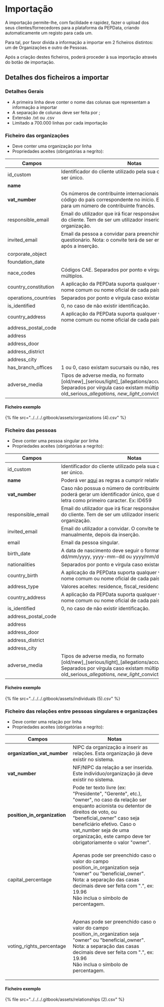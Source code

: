 # Importação

A importação permite-lhe, com facilidade e rapidez, fazer o upload dos seus clientes/fornecedores para a plataforma da PEPData, criando automaticamente um registo para cada um.

Para tal, por favor divida a informação a importar em 2 ficheiros distintos: um de Organizações e outro de Pessoas.

Após a criação destes ficheiros, poderá proceder à sua importação através do botão de importação.

## Detalhes dos ficheiros a importar

### Detalhes Gerais

* A primeira linha deve conter o nome das colunas que representam a informação a importar
* A separação de colunas deve ser feita por ;
* Extensão .txt ou .csv
* Limitado a 700.000 linhas por cada importação

### Ficheiro das organizações

* Deve conter uma organização por linha
* Propriedades aceites (obrigatórias a negrito):

| Campos                | Notas                                                                                                                                                                                                                     |
| --------------------- | ------------------------------------------------------------------------------------------------------------------------------------------------------------------------------------------------------------------------- |
| id\_custom            | Identificador do cliente utilizado pela sua organização. Tem de ser único.                                                                                                                                                |
| **name**              |                                                                                                                                                                                                                           |
| **vat\_number**       | Os números de contribuinte internacionais devem conter o código do país correspondente no início. Ex: FR12345678901 para um número de contribuinte francês.                                                               |
| responsible\_email    | Email do utilizador que irá ficar responsável pelo questionário do cliente. Tem de ser um utilizador inserido na sua organização.                                                                                         |
| invited\_email        | Email da pessoa a convidar para preenchimento do questionário. Nota: o convite terá de ser enviado manualmente, após a inserção.                                                                                          |
| corporate\_object     |                                                                                                                                                                                                                           |
| foundation\_date      |                                                                                                                                                                                                                           |
| nace\_codes           | Códigos CAE. Separados por ponto e vírgula caso existam múltiplos.                                                                                                                                                        |
| country\_constitution | A aplicação da PEPData suporta qualquer valor [ISO 3166](https://en.wikipedia.org/wiki/ISO\_3166), nome comum ou nome oficial de cada país.                                                                               |
| operations\_countries | Separados por ponto e vírgula caso existam múltiplos.                                                                                                                                                                     |
| is\_identified        | 0, no caso de não existir identificação.                                                                                                                                                                                  |
| country\_address      | A aplicação da PEPData suporta qualquer valor [ISO 3166](https://en.wikipedia.org/wiki/ISO\_3166), nome comum ou nome oficial de cada país.                                                                               |
| address\_postal\_code |                                                                                                                                                                                                                           |
| address               |                                                                                                                                                                                                                           |
| address\_door         |                                                                                                                                                                                                                           |
| address\_district     |                                                                                                                                                                                                                           |
| address\_city         |                                                                                                                                                                                                                           |
| has\_branch\_offices  | 1 ou 0, caso existam sucursais ou não, respetivamente.                                                                                                                                                                    |
| adverse\_media        | Tipos de adverse media, no formato \[old/new]﻿\_\[serious/light]_\__\[allegations/﻿accusations/﻿convictions]. Separados por vírgula caso existam múltiplos. Exemplo: old\_serious\__allegations, new\_light_\_convictions |

#### Ficheiro exemplo

{% file src="../../../.gitbook/assets/organizations (4).csv" %}

### Ficheiro das pessoas

* Deve conter uma pessoa singular por linha
* Propriedades aceites (obrigatórias a negrito):

| Campos                | Notas                                                                                                                                                                                                                     |
| --------------------- | ------------------------------------------------------------------------------------------------------------------------------------------------------------------------------------------------------------------------- |
| id\_custom            | Identificador do cliente utilizado pela sua organização. Tem de ser único.                                                                                                                                                |
| **name**              | Poderá ver [aqui](importacao-de-clientes.md#regras-a-cumprir) as regras a cumprir relativamente aos nomes.                                                                                                                |
| **vat\_number**       | Caso não possua o número de contribuinte da pessoa singular poderá gerar um identificador único, que deverá possuir uma letra como primeiro caracter. Ex: ID659                                                           |
| responsible\_email    | Email do utilizador que irá ficar responsável pelo questionário do cliente. Tem de ser um utilizador inserido na sua organização.                                                                                         |
| invited\_email        | Email do utilizador a convidar. O convite terá que ser enviado manualmente, depois da inserção.                                                                                                                           |
| email                 | Email da pessoa singular.                                                                                                                                                                                                 |
| birth\_date           | A data de nascimento deve seguir o formato dd-mm-yyyy, dd/mm/yyyy, yyyy-mm-dd ou yyyy/mm/dd.                                                                                                                              |
| nationalities         | Separados por ponto e vírgula caso existam múltiplos.                                                                                                                                                                     |
| country\_birth        | A aplicação da PEPData suporta qualquer valor [ISO 3166](https://en.wikipedia.org/wiki/ISO\_3166), nome comum ou nome oficial de cada país.                                                                               |
| address\_type         | Valores aceites: residence, fiscal\_residence e headquarters.                                                                                                                                                             |
| country\_address      | A aplicação da PEPData suporta qualquer valor [ISO 3166](https://en.wikipedia.org/wiki/ISO\_3166), nome comum ou nome oficial de cada país.                                                                               |
| is\_identified        | 0, no caso de não existir identificação.                                                                                                                                                                                  |
| address\_postal\_code |                                                                                                                                                                                                                           |
| address               |                                                                                                                                                                                                                           |
| address\_door         |                                                                                                                                                                                                                           |
| address\_district     |                                                                                                                                                                                                                           |
| address\_city         |                                                                                                                                                                                                                           |
| adverse\_media        | Tipos de adverse media, no formato \[old/new]﻿\_\[serious/light]_\__\[allegations/﻿accusations/﻿convictions]. Separados por vírgula caso existam múltiplos. Exemplo: old\_serious\__allegations, new\_light_\_convictions |

#### Ficheiro exemplo

{% file src="../../../.gitbook/assets/individuals (5).csv" %}

### Ficheiro das relações entre pessoas singulares e organizações

* Deve conter uma relação por linha
* Propriedades aceites (obrigatórias a negrito):

| Campos                         | Notas                                                                                                                                                                                                                                                                                                  |
| ------------------------------ | ------------------------------------------------------------------------------------------------------------------------------------------------------------------------------------------------------------------------------------------------------------------------------------------------------ |
| **organization\_vat\_number**  | NIPC da organização a inserir as relações. Esta organização já deve existir no sistema.                                                                                                                                                                                                                |
| **vat\_number**                | NIF/NIPC da relação a ser inserida. Este indivíduo/organização já deve existir no sistema.                                                                                                                                                                                                             |
| **position\_in\_organization** | Pode ter texto livre (ex: "Presidente", "Gerente", etc.), "owner", no caso da relação ser enquanto acionista ou detentor de direitos de voto, ou "beneficial\_owner" caso seja beneficiário efetivo. Caso o vat\_number seja de uma organização, este campo deve ter obrigatoriamente o valor "owner". |
| capital\_percentage            | <p>Apenas pode ser preenchido caso o valor do campo position_in_organization seja "owner" ou "beneficial_owner". Nota: a separação das casas decimais deve ser feita com ".", ex: 19.96<br>Não inclua o símbolo de percentagem.</p>                                                                    |
| voting\_rights\_percentage     | <p>Apenas pode ser preenchido caso o valor do campo position_in_organization seja "owner" ou "beneficial_owner". Nota: a separação das casas decimais deve ser feita com ".", ex: 19.96<br>Não inclua o símbolo de percentagem.</p>                                                                    |

#### Ficheiro exemplo

{% file src="../../../.gitbook/assets/relationships (2).csv" %}
